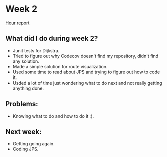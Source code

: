 # Week 2

[Hour report](https://github.com/eevib/Pathfinding_TiRa/blob/main/documentation/hours_reporting.md)

## What did I do during week 2?
* Junit tests for Dijkstra.
* Tried to figure out why Codecov doesn't find my repository, didn't find any solution.
* Made a simple solution for route visualization.
* Used some time to read about JPS and trying to figure out how to code it.
* Usded a lot of time just wondering what to do next and not really getting anything done. 

## Problems:
* Knowing what to do and how to do it ;).

## Next week:
* Getting going again.
* Coding JPS.


